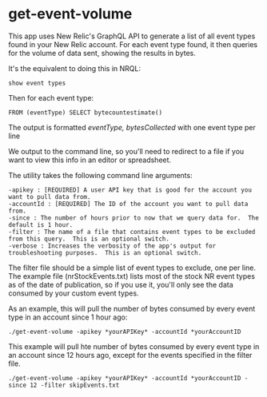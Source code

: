 # get-event-volume
This app uses New Relic's GraphQL API to generate a list of all event types found in your New Relic account.  For each event type found, it then queries for the volume of data sent, showing the results in bytes.

It's the equivalent to doing this in NRQL:

  `show event types`

Then for each event type:

  `FROM (eventType) SELECT bytecountestimate()`
  
The output is formatted *eventType, bytesCollected* with one event type per line
  
We output to the command line, so you'll need to redirect to a file if you want to view this info in an editor or spreadsheet.

The utility takes the following command line arguments:

`-apikey : [REQUIRED] A user API key that is good for the account you want to pull data from.`  
`-accountId : [REQUIRED] The ID of the account you want to pull data from.`  
`-since : The number of hours prior to now that we query data for.  The default is 1 hour.`  
`-filter : The name of a file that contains event types to be excluded from this query.  This is an optional switch.`  
`-verbose : Increases the verbosity of the app's output for troubleshooting purposes.  This is an optional switch.`

The filter file should be a simple list of event types to exclude, one per line.  The example file (nrStockEvents.txt) lists most of the stock NR event types as of the date of publication, so if you use it, you'll only see the data consumed by your custom event types.

As an example, this will pull the number of bytes consumed by every event type in an account since 1 hour ago:

`./get-event-volume -apikey *yourAPIKey* -accountId *yourAccountID`

This example will pull hte number of bytes consumed by every event type in an account since 12 hours ago, except for the events specified in the filter file.

`./get-event-volume -apikey *yourAPIKey* -accountId *yourAccountID -since 12 -filter skipEvents.txt`
